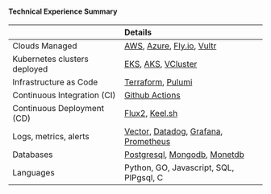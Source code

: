 
#### Technical Experience Summary

&nbsp; | Details
:--- | :------
Clouds Managed | [AWS](https://aws.amazon.com), [Azure](https://azure.microsoft.com), [Fly.io](https://fly.io), [Vultr](https://www.vultr.com)
Kubernetes clusters deployed | [EKS](https://aws.amazon.com/eks), [AKS](https://azure.microsoft.com/products/kubernetes-service), [VCluster](https://www.vcluster.com)
Infrastructure as Code | [Terraform](https://www.terraform.io), [Pulumi](https://www.pulumi.com)
Continuous Integration (CI) | [Github Actions](https://github.com/features/actions)
Continuous Deployment (CD) | [Flux2](https://fluxcd.io), [Keel.sh](https://keel.sh)
Logs, metrics, alerts | [Vector](https://vector.dev), [Datadog](https://www.datadoghq.com), [Grafana](https://grafana.com), [Prometheus](https://prometheus.io)
Databases | [Postgresql](https://www.postgresql.org), [Mongodb](https://www.mongodb.com), [Monetdb](https://www.monetdb.org)
Languages | Python, GO, Javascript, SQL, PlPgsql, C
